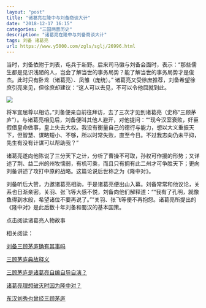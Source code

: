 ```yaml
---
layout: "post"
title: "诸葛亮在隆中与刘备商谈大计"
date: "2018-12-17 16:15"
categories: "三国两晋历史"
description: "诸葛亮在隆中与刘备商谈大计"
tags: 刘备 诸葛亮
url: https://www.y5000.com/zgls/sglj/26996.html
---
```






当时，刘备依附于刘表，屯兵于新野。后来司马徽与刘备会面时，表示：“那些儒生都是见识浅陋的人，岂会了解当世的事务局势？能了解当世的事务局势才是俊杰。此时只有卧龙（诸葛亮）、凤雏（庞统）。”
诸葛亮又受徐庶推荐，刘备希望徐庶引亮来见，但徐庶却建议：“这人可以去见，不可以令他屈就到此。

![](https://img.y5000.com/uploads/allimg/171226/8-1G22615564a54.jpg)

将军宜屈尊以相访。”刘备便亲自前往拜访，去了三次才见到诸葛亮（史称“三顾茅庐”）。与诸葛亮相见后，刘备便叫其他人避开，对他提问：““现今汉室衰败，奸臣假借皇命做事，皇上失去大权。我没有衡量自己的德行与能力，想以大义重振天下，但智慧、谋略短小、不够，所以时常失败，直至今日。不过我志向仍未平抑，先生有没有计谋可以帮助我？”

诸葛亮遂向他陈说了三分天下之计，分析了曹操不可取，孙权可作援的形势；又详述了荆、益二州的州牧懦弱，有机可乘，而且只有拥有此二州才可争胜天下；更向刘备讲述了攻打中原的战略。这篇论说后世称之为《隆中对》。

刘备听后大赞，力邀诸葛亮相助，于是诸葛亮便出山入幕。刘备常常和他议论，关系也日渐亲密。关羽、张飞等大感不悦，刘备向他们解释道：““我有了孔明，就像鱼得到水般，希望诸位不要再说了。””关羽、张飞等便不再抱怨。诸葛亮所提出的《隆中对》是此后数十年刘备和蜀汉的基本国策。

点击阅读诸葛亮人物故事

相关阅读：

[刘备三顾茅庐确有其事吗](https://www.y5000.com/tsfx/zgwj/24849.html)

[三顾茅庐典故释义](https://www.y5000.com/whjc/cydg/26511.html)

[三顾茅庐是诸葛亮自编自导自演？](https://www.y5000.com/zgls/sglj/22280.html)

[诸葛亮理想破灭时因为隆中对？](https://www.y5000.com/zgls/sglj/4651.html)

[东汉刘秀也曾经三顾茅庐](https://www.y5000.com/zgls/mrzj/9077.html)
